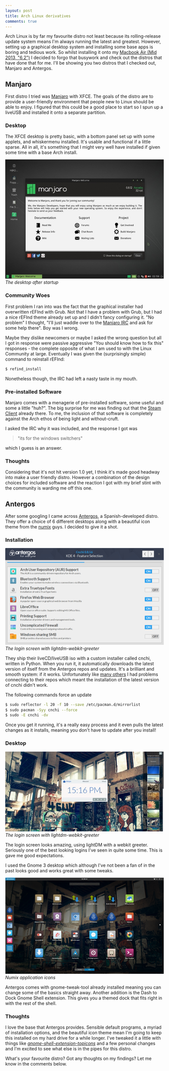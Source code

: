 ```yaml
---
layout: post
title: Arch Linux derivatives
comments: true
---
```


Arch Linux is by far my favourite distro not least because its rolling-release update system means I'm always running the latest and greatest. However, setting up a graphical desktop system and installing some base apps is boring and tedious work. So whilst installing it onto my [Macbook Air (Mid 2013, "6,2")](https://wiki.archlinux.org/index.php/MacBook#Mid_2013_13.22_-_Version_6.2C2) I decided to forgo that busywork and check out the distros that have done that for me. I'll be showing you two distros that I checked out, Manjaro and Antergos.

## Manjaro
First distro I tried was [Manjaro](https://manjaro.github.io/) with XFCE. The goals of the distro are to provide a user-friendly environment that people new to Linux should be able to enjoy. I figured that this could be a good place to start so I spun up a liveUSB and installed it onto a separate partition.

### Desktop
The XFCE desktop is pretty basic, with a bottom panel set up with some applets, and whiskermenu installed. It's usable and functional if a little sparse. All in all, it's something that I might very well have installed if given some time with a base Arch install.

![Manjaro XFCE Desktop](/img/posts/2015-06-05/manjaro-0.8.12-xfce.jpg "Manjaro XFCE Desktop")
*The desktop after startup*

### Community Woes
First problem I ran into was the fact that the graphical installer had overwritten rEFInd with Grub. Not that I have a problem with Grub, but I had a nice rEFInd theme already set up and I didn't fancy configuring it. "No problem" I thought, "I'll just waddle over to the [Manjaro IRC](https://wiki.manjaro.org/index.php?title=Manjaro_IRC) and ask for some help there". Boy was I wrong.

Maybe they dislike newcomers or maybe I asked the wrong question but all I got in response were passive aggressive "You should know how to fix this" responses - the complete opposite of what I am used to with the Linux Community at large. Eventually I was given the (surprisingly simple) command to reinstall rEFInd:

``` bash
$ refind_install
```

Nonetheless though, the IRC had left a nasty taste in my mouth.

### Pre-installed Software
Manjaro comes with a menagerie of pre-installed software, some useful and some a little "huh?". The big surprise for me was finding out that the [Steam Client](https://store.steampowered.com) already there. To me, the inclusion of that software is completely against the Arch ethos of being light and without-cruft.

I asked the IRC why it was included, and the response I got was
>"its for the windows switchers"

which I guess is an answer.

### Thoughts
Considering that it's not hit version 1.0 yet, I think it's made good headway into make a user friendly distro. However a combination of the design choices for included software and the reaction I got with my brief stint with the community is warding me off this one.

## Antergos
After some googling I came across [Antergos](http://antergos.com), a Spanish-developed distro. They offer a choice of 6 different desktops along with a beautiful icon theme from the [numix](https://numixproject.org/) guys. I decided to give it a shot.

### Installation
![Atergos Installer](/img/posts/2015-06-05/antergos-install.png "Atergos Installer")
*The login screen with lightdm-webkit-greeter*

They ship their liveCD/liveUSB iso with a custom installer called cnchi, written in Python. When you run it, it automatically downloads the latest version of itself from the Antergos repos and updates. It's a brilliant and smooth system: if it works. Unfortunately like [many others](http://forum.antergos.com/topic/1909/cnchi-never-load-after-update) I had problems connecting to their repos which meant the installation of the latest version of cnchi didn't work.

The following commands force an update
``` bash
$ sudo reflector -l 20 -f 10 --save /etc/pacman.d/mirrorlist
$ sudo pacman -Syy cnchi --force
$ sudo -E cnchi -dv
```

Once you get it running, it's a really easy process and it even pulls the latest changes as it installs, meaning you don't have to update after you install!

### Desktop
![Atergos Login Screen](/img/posts/2015-06-05/lightdm.jpg "Atergos Login Screen")
*The login screen with lightdm-webkit-greeter*

The login screen looks amazing, using lightDM with a webkit greeter. Seriously one of the best looking logins I've seen in quite some time. This is gave me good expectations.

I used the Gnome 3 desktop which although I've not been a fan of in the past looks good and works great with some tweaks.

![Numix Icons](/img/posts/2015-06-05/antergos-icons.png "Numix Icons")
*Numix application icons*

Antergos comes with gnome-tweak-tool already installed meaning you can change some of the basics straight away. Another addition is the Dash to Dock Gnome Shell extension. This gives you a themed dock that fits right in with the rest of the shell.

### Thoughts
I love the base that Antergos provides. Sensible default programs, a myriad of installation options, and the beautiful icon theme mean I'm going to keep this installed on my hard drive for a while longer. I've tweaked it a little with things like [*gnome-shell-extension-topicons*](https://aur.archlinux.org/packages/gnome-shell-extension-topicons/) and a few personal changes and I'm excited to see what else is in the pipes for this distro.

What's your favourite distro? Got any thoughts on my findings? Let me know in the comments below.
